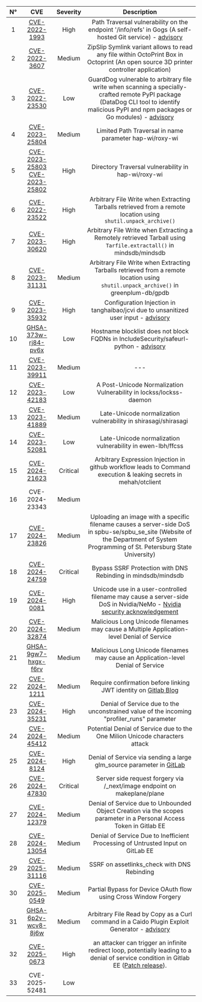 |N°| CVE 	| Severity 	| Description 	|
|:--:	|:---:	|:--------:	|:-----------:	|
|1 |   [CVE-2022-1993](https://github.com/advisories/GHSA-6vcc-v9vw-g2x5)   	|      High     	|        Path Traversal vulnerability on the endpoint '/info/refs' in Gogs (A self-hosted Git service) - [advisory](https://github.com/advisories/GHSA-6vcc-v9vw-g2x5) 	|
|2 |   [CVE-2022-3607](https://huntr.dev/bounties/2d1db3c9-93e8-4902-a55b-5ea53c22aa11/)   	|      Medium      	|      ZipSlip Symlink variant allows to read any file within OctoPrint Box in Octoprint (An open source 3D printer controller application) 	|
|3 |  [CVE-2022-23530](https://github.com/advisories/GHSA-78m5-jpmf-ch7v)   	|      Low    	|      GuardDog vulnerable to arbitrary file write when scanning a specially-crafted remote PyPI package (DataDog CLI tool to identify malicious PyPI and npm packages or Go modules) - [advisory](https://github.com/advisories/GHSA-78m5-jpmf-ch7v) 	|    
|4 |  [CVE-2023-25804](https://github.com/hap-wi/roxy-wi/security/advisories/GHSA-69j6-crq8-rrhv)   	|     Medium     	|     Limited Path Traversal in name parameter hap-wi/roxy-wi        	|
|5 |  [CVE-2023-25803](https://github.com/hap-wi/roxy-wi/security/advisories/GHSA-cv9w-j9gh-5j3w) [CVE-2023-25802](https://github.com/hap-wi/roxy-wi/security/advisories/GHSA-qcmp-q5h3-784m)  	|    High    	|        Directory Traversal vulnerability in hap-wi/roxy-wi       	|
|6 |   [CVE-2022-23522](https://github.com/mindsdb/mindsdb/security/advisories/GHSA-7x45-phmr-9wqp)  	|    High      	|        Arbitrary File Write when Extracting Tarballs retrieved from a remote location using `shutil.unpack_archive()`       	|
|7 |   [CVE-2023-30620](https://github.com/mindsdb/mindsdb/security/advisories/GHSA-2g5w-29q9-w6hx)  	|    High      	|         Arbitrary File Write when Extracting a Remotely retrieved Tarball using `Tarfile.extractall()` in mindsdb/mindsdb        	|
|8 |   [CVE-2023-31131](https://github.com/greenplum-db/gpdb/security/advisories/GHSA-hgm9-2q42-c7f3)  	|    Medium      	|     Arbitrary File Write when Extracting Tarballs retrieved from a remote location using `shutil.unpack_archive()` in greenplum-db/gpdb        	|
|9 |   [CVE-2023-35932](https://github.com/tanghaibao/jcvi/security/advisories/GHSA-x49m-3cw7-gq5q)  	|    High      	|    Configuration Injection in tanghaibao/jcvi due to unsanitized user input - [advisory](https://github.com/tanghaibao/jcvi/security/advisories/GHSA-x49m-3cw7-gq5q)  	|
|10 |   [GHSA-373w-rj84-pv6x](https://github.com/IncludeSecurity/safeurl-python/security/advisories/GHSA-373w-rj84-pv6x)  	|    Low    	|    Hostname blocklist does not block FQDNs in IncludeSecurity/safeurl-python - [advisory](https://github.com/IncludeSecurity/safeurl-python/security/advisories/GHSA-373w-rj84-pv6x)	|
|11 |   [CVE-2023-39911]()  	|    Medium    	|    ---  	|
|12 |   [CVE-2023-42183](https://nvd.nist.gov/vuln/detail/CVE-2023-42183)  	|    Low    	|     A Post-Unicode Normalization Vulnerability in lockss/lockss-daemon  |
|13 |   [CVE-2023-41889](https://nvd.nist.gov/vuln/detail/CVE-2023-41889) 	|    Medium   	|     Late-Unicode normalization vulnerability in shirasagi/shirasagi   	|
|14 |   [CVE-2023-52081](https://github.com/ewen-lbh/ffcss/security/advisories/GHSA-wpmx-564x-h2mh) 	|   Low   	| Late-Unicode normalization vulnerability in ewen-lbh/ffcss   	|
|15 |   [CVE-2024-21623](https://github.com/mehah/otclient/security/advisories/GHSA-q6gr-wc79-v589)   | Critical |  Arbitrary Expression Injection in github workflow leads to Command execution & leaking secrets in mehah/otclient |
|16 | CVE-2024-23343 | Medium | |
|17 | [CVE-2024-23826](https://github.com/spbu-se/spbu_se_site/security/advisories/GHSA-5vfc-v7hg-pvwm) | Medium |  Uploading an image with a specific filename causes a server-side DoS in spbu-se/spbu_se_site (Website of the Department of System Programming of St. Petersburg State University) |
|18 |  [CVE-2024-24759](https://github.com/mindsdb/mindsdb/security/advisories/GHSA-4jcv-vp96-94xr) | Critical |  Bypass SSRF Protection with DNS Rebinding in mindsdb/mindsdb |
|19 |  [CVE-2024-0081](https://github.com/NVIDIA/NeMo/security/advisories/GHSA-x392-p65g-4rxx) | High | Unicode use in a user-controlled filename may cause a server-side DoS in Nvidia/NeMo - [Nvidia security acknowledgement](https://www.nvidia.com/en-us/security/acknowledgements/) | 
|20 | [CVE-2024-32874](https://github.com/blakeblackshear/frigate/security/advisories/GHSA-w4h6-9wrp-v5jq#event-188171) | Medium | Malicious Long Unicode filenames may cause a Multiple Application-level Denial of Service  |
|21 | [GHSA-9gw7-hxgx-f6rv](https://github.com/certsocietegenerale/fame/security/advisories/GHSA-9gw7-hxgx-f6rv) | Medium | Malicious Long Unicode filenames may cause an Application-level Denial of Service |
| 22 | [CVE-2024-1211]() | Medium | Require confirmation before linking JWT identity on [Gitlab Blog](https://about.gitlab.com/releases/2024/05/08/patch-release-gitlab-16-11-2-released/) |
| 23 | [CVE-2024-35231](https://github.com/rack/rack-contrib/security/advisories/GHSA-8c8q-2xw3-j869#advisory-comment-102825) | High | Denial of Service due to the unconstrained value of the incoming "profiler_runs" parameter  |
| 24 | [CVE-2024-45412](https://github.com/yeti-platform/yeti/security/advisories/GHSA-cwwm-pq9x-2cxv) | Medium | Potential Denial of Service due to the One Milion Unicode characters attack  |
| 25 | [CVE-2024-8124](https://cve.mitre.org/cgi-bin/cvename.cgi?name=CVE-2024-8124) | High| Denial of Service via sending a large glm_source parameter in [GitLab](https://gitlab.com/gitlab-org/gitlab/-/issues/480533) |
| 26 | [CVE-2024-47830](https://github.com/makeplane/plane/security/advisories/GHSA-39gx-38xf-c348)| Critical |  Server side request forgery via /_next/image endpoint on makeplane/plane |
| 27 | [CVE-2024-12379](https://cve.mitre.org/cgi-bin/cvename.cgi?name=CVE-2024-12379) | Medium | Denial of Service due to Unbounded Object Creation via the scopes parameter in a Personal Access Token in Gitlab EE|
| 28 | [CVE-2024-13054](https://nvd.nist.gov/vuln/detail/CVE-2024-13054) | Medium | Denial of Service Due to Inefficient Processing of Untrusted Input on GitLab EE |
| 29 | [CVE-2025-31116](https://github.com/MobSF/Mobile-Security-Framework-MobSF/security/advisories/GHSA-fcfq-m8p6-gw56) | Medium | SSRF on assetlinks_check with DNS Rebinding |
| 30 | [CVE-2025-0549](https://about.gitlab.com/releases/2025/05/07/patch-release-gitlab-17-11-2-released/#partial-bypass-for-device-oauth-flow-using-cross-window-forgery) | Medium | Partial Bypass for Device OAuth flow using Cross Window Forgery |
| 31 | [GHSA-6p2v-wcv8-8j6w](https://github.com/stealthcopter/CaidoExploitGenerator/security/advisories/GHSA-6p2v-wcv8-8j6w) | Medium |  Arbitrary File Read by Copy as a Curl command in a Caido Plugin Exploit Generator - [advisory](https://github.com/stealthcopter/CaidoExploitGenerator/security/advisories/GHSA-6p2v-wcv8-8j6w) |
|32| [CVE-2025-0673](https://about.gitlab.com/releases/2025/06/11/patch-release-gitlab-18-0-2-released/?utm_medium=email&utm_source=marketo&utm_campaign=security+release+email&June+11+2025#cve-2025-0673---denial-of-service-impacts-gitlab-ceee) | High |an attacker can trigger an infinite redirect loop, potentially leading to a denial of service condition in Gitlab EE ([Patch release](https://about.gitlab.com/releases/2025/06/11/patch-release-gitlab-18-0-2-released/?utm_medium=email&utm_source=marketo&utm_campaign=security+release+email&June+11+2025#cve-2025-0673---denial-of-service-impacts-gitlab-ceee)).  |
|33|CVE-2025-52481| Low | |
